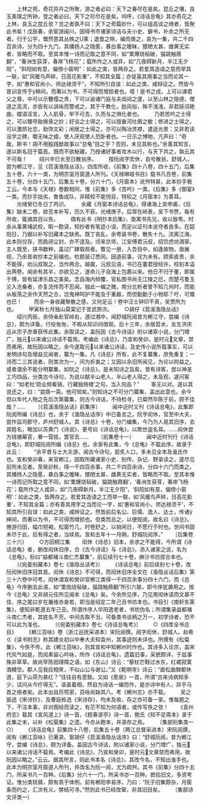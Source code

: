 <!-- { "loadSidebar": true } -->
　　上林之苑，奇花异卉之所聚，游之者必曰：天下之春尽在是矣。昆丘之壤，良玉美璞之所钟，登之者必曰，天下之珍尽在是矣。呜呼，《诗话总龟》其亦奇花之上林，良玉之昆丘欤？览之者孰不曰：天下之奇篇妙什，可以组高谈之绮者，皆聚此书矣！戊辰春，余宦游闽川，因得书市诸家诗话与夫小史、僻书，补余之所无者。归于公宇，慨然患其丛帙之乘；退食之隙，编而类之，哀为一集，共二千四百余诗，分为四十九门。其播扬人之隐慝，暴白事之暧昧，猥陋太甚、雌黄无实者，皆略而不取。至其本惟一诗而记取之意不同，如“栗爆烧毡破，猫跳触鼎翻”，“春洲生荻芽，春岸飞杨花”；载所作之人或异，如“几夜碍新月，半江无夕阳”，“斜阳如有意，偏傍小窗明”：如此之类，皆两存之。若爱其造语之意而举其一联，如“风暖鸟声碎，日高花影重”，不知其全篇；亦徒喜其用事之当而论其一字，如“惠和官尚小，师达禄须干”，不知所引自误：如此之类，咸辩证之。然皆今昔训言传于绅间，而著以为书，不可得而增损者也。噫！是书之成，上可以谏君父之尊，中可以示簪缨之贵，下可以谕诸门庭与夫闺闼之邃，以至山林之隐德，僧道之高流，亦皆有以讽咏而警戒之，其于干教化，励风俗，殊不浅浅，非若妖词艳曲，蝶语淫言，入人肌骨，牢不可去，久而与之惧化者也。
　　乃若苦吟之士得之，可以臻夺胎换骨之妙；好谈之士得之，可以擅垂河吐屑之敏；修进之士得之，可以激昂壮志，助饰文彩；闲居之士得之，亦可以陶冶灵襟，遣适光景：又非若读没字之碑，嚼无味之蜡，使人厌观使人恐卧者也。一日示之博物，亢声曰：“奇哉，斯书！胡不用殷践猷故事以“总龟”目之乎？否则，未见其称也。”余善其知言，遂以斯名冠于篇首。既而不欲秘藏，乃授诸好事者攻木以行，与天下共之，孰云其不可哉！
　　绍兴辛巳长至日散翁序。
　　按阮阅字宏休，自号散翁，舒城人，尝为郴江守，见《苕溪渔隐丛活》。四库所收，《前集》四十八卷，四十五门，后集五十卷，六十一类，为明宗室月窗道人所刊。《天禄琳琅书目》载书凡百卷，前集五十卷，分四十五门，后集五十卷，分六十门，《月窗本》讹舛特甚，此本抄手极工云。今本与《天禄》卷数相同，惟《前集》多《苦吟》一类，《后集》多《御宴》一类。而抄手拙劣，鲁鱼成队，非精校不能悦目，特较之《月窗本》为善耳。
　　光绪癸巳冬日丁丙识。
　　余藏《月窗本诗话总龟》，得诸海上吴申甫，《后集》缺末二卷，欲觅本补写，历久不获。光绪庚子。后常在岭表，吴下书贾，每有所收，辄摘其目以告。
　　偶有此书《明抄本后集》，亟寓书先兄，收以致粤。时余从事黄埔武校，暇一勘读，知抄者有笔迹小误，而足以证刊本讹夺者良多。在韶阳日，乃据以补写旧藏本之缺焉。既丁丧乱，余粤装书卷，散失十九。流离江海，此本则仅存，而扃闭尘封，亦不遑及。顷来京师，江安傅君沅叔，招饮虎坊酒家。主人既至，挟书数种，盖过厂肆取观者。瞥见一册，入吾目中，如逢故物。亟展视，乃余昔收抄本之前编也。检题装订悉同。因道前事，诧为未有。顾索直贵，余不能得，劝沅叔取之，当作两合。越晨，沅叔见语，书已在董君授经许，校刻本溢出两卷。闻余有其半，亦欲见之，遂命儿子自海上包裹以来。他日不归于董，即属于傅，皆有延津乐昌之美矣。念自海内倾覆，官私图书尚无江陵之厄，而楚弓鲁玉沦入沧桑者，亦复流传而不忍闻。独此一编之微，南分北析者曾不知几何时，而能从板荡之余作天然之合，岂鬼神呵护不能及于重器，而但勤勤于小物耶？吁，可慨也已！
　　而余一身收藏聚散之感，又何足云！卷中汪士钟印不真，吴贾所为也。
　　甲寅秋七月独山莫棠记于宣武旅次。
　　○胡仔《苕溪渔隐丛话》
　　绍兴丙辰，余侍亲赴官岭右，道过湘中，闻舒城阮阅昔为郴江守，尝编《诗总》，颇为详备。行役匆匆，不暇从知识间借观。后十三年，余居苕水，友生洪庆远从宗子彦章获传此集。余取读之，盖阮因《古今诗话》附以诸家小说，分门增广，独元以来诸公诗话不载焉。考编此《诗总》，乃宣和癸卯，是时元文章，禁而弗用，故阮因以略之。余今遂取元以来诸公诗话，及史传小说所载事实，可以发明诗句及增益见闻者，纂为一集。凡《诗总》所有，此不复纂集，庶免重复；一诗而二三其说者，则类次为一，间为折衷之；又因以余旧所闻见，为论以附益之。或者谓余不能分明纂集，如阮之《诗总》，是未知诗之旨矣。昔有诗客，尝以神圣工巧四品，分类古今诗句，为说以献半山老人，半山老人得之，未及观，遽问客曰：“如老杜‘勋业频看镜，行藏独倚楼’之句，当入何品？”
　　客无以对。遂以其说还之，曰：“尝鼎一脔，他可知矣。”则知诗之不可分门纂集，盖出此意也。余今但以年代人物之先后次第纂集，则古今诗话，不待检寻，已粲然毕陈于前，顾不佳哉？……
　　〔《苕溪渔隐丛话》前集序〕
　　闽中近时又刊《诗话总龟》，此集即阮阅所编《诗总》也，余于《渔隐丛话序》中已备言之。阮字闳休，官至中大夫，尝作监司郡守，庐州舒城人。其《诗总》十卷，分门编集，今乃为人易其旧序，去其姓名，略加以苏黄门《诗说》，更号曰《诗话总龟》，以欺世盗名耳。……闳休尝为钱塘幕官，眷一营妓，罢官去……
　　〔前集卷十一〕
　　闽中近时刊行《诗话总龟》，即舒城阮阅所编《诗总》也。余家有此集，今《总龟》不载此序，故录于此云：
　　“余平昔与士大夫游，闻古今诗句，脍炙人口，多未见全本及谁氏作也。宣和癸卯春，来官郴江，因取所藏诸家小史、别传、杂记、野录读之，遂尽见前所未见者。至癸卯秋，得一千四百余事，共二千四百余诗，分四十六门而类之。其播扬人之隐慝，暴白事之暧昧，猥陋太甚，雌黄无实者，皆略而不取。至其本惟一诗而记所取之意不同，如‘栗爆烧毡破，猫跳触鼎翻’，‘春洲生获芽，春岸飞杨花’；载所作之人或异，如“几夜碍新月，半江无夕阳”，‘斜阳如有意，偏傍小窗明’：如此之类，皆两存之。若爱其造语之工而举一联，如‘风暖鸟声碎，日高花影重’，不知其全篇；亦有善其用字之当而论一字，如‘惠和官尚小，师达禄须干’，不知其所引自误：如此之类，咸辨证之。然皆前后名公、巨儒、逸人、达士，传诸绅间，而著以为书，不可得而增损也。但类而总之，以便观阅，故名曰《诗总》。倦游归田，幅巾短褐，松窗竹几，时卷舒之，以销闲日，不愿行于时也。世间书固未尽于此，后有得之者，当续焉。宣和五年十一月朔，舒城阮阅序。”
　　〔后集卷三十六〕
　　○方回桐江集
　　闳休《诗总》旧本，余求之不能得，今所谓《诗话总龟》者，删改闳休旧序，合《古今诗话》与《诗总》，添入诸家之说，名为《总龟》，标曰“益都褚斗南仁杰纂集”，前后续刊七十卷，麻沙书坊捏合本也。
　　〔《宛委别藏本》卷七《渔隐丛话考》〕
　　《诗话总龟》前后续别七十卷，改阮闳休旧序冠其首。闳休《诗总》不可得，而闳休旧序全文在《渔隐丛话后集》第三十六卷中可考。闳休谓宣和癸卯官郴江类得一千四百余事分四十六门，而《总龟》今序删去此语，如“栗炮烧毡破，猫跳触鼎翻”所引六联，即今序犹袭用之。按今《总龟》又非胡元任所见闽本《总龟》矣。今余所见序，乃见用闳休语而文甚不佳、序之尾曰岁在屠维赤奋若，即当是绍定二年己丑书坊本也。书目引《南轩东莱集》，便知非乾道五年己丑。所谓作序人华阳逸老者，书坊伪名；所谓集录益都褚斗南仁杰者，其姓名不芳。中间去取不当，可备类书谈柄之万一，初学诗者，恐不可以此为准也。
　　〔《宛委别藏本》卷七《诗话总龟考》〕
　　○《四库全书总目》
　　《郴江百咏》卷〔浙江巡抚采进本〕宋阮阅撰。阅字闳休，舒城人。赵希ㄍ《读书附志》称其建炎初以中奉大夫知袁州，其事迹则未详也。所撰有《松菊集》，今佚不传。此《郴江百咏》，则其宣和中知郴州时作也。其诗多入论宗，盖宋代风气如是，而阅素留心吟咏，所作《诗话总龟》，遗篇旧事，采摭颇详，于兹事殊非草草。故尚罕陈因理障之语。如《东山》诗云：“藜杖芒鞋过水东，红裙寂寞酒樽空。郡人见我应相笑，不似山公与谢公。”又《乾明寺》诗云：“直松曲棘都休道，庭下山茶为甚红？”往往自有思致。又如《愈泉》一首，所谓“古来诗病知多少，试问从今疗得无”。语虽着相，然自为诗话一编而作，是亦诗中有人，异乎马首之络者矣。此本出自厉鹗家，百咏尚缺其八。考《郴州志》亦不载。
　　吴之振选《宋诗抄》，及曹庭栋选《宋诗存》，均未及收，存之亦可备一家。惟每题之下，不注本事，非对图经而读之，有茫不知为何语者，或传写佚之欤！
　　《袁州府志》载其《宣风道上》诗一首，《题春波亭》诗一首，鲍氏《知不足斋本》录于此集之末，以补《松菊集》之遗。今亦从鲍本，并录存之焉。
　　〔集部别集类一○〕
　　《诗话总龟》前集四十八卷，后集五十卷〔两江总督采进本〕宋阮阅撰，阅有《郴江百咏》已著录。案胡仔《苕溪渔隐丛话序》曰：“舒城阮阅，昔为郴江守，尝编《诗总》，颇为详备。盖因古今诗话，附以诸家小说，分门增广，独元以来诸公诗话不载焉。考编此《诗总》，乃宣和癸卯，是时元文章禁而弗用，故阮因以略之。”云云。据其所言，则此书本名《诗总》，其改今名，不知出谁手也。此本为明宗室月窗道人所刊，并改名为阮一阅，尤为疏舛。其书《前集》分四十五门，所采书凡一百种。《后集》分六十一门，所采书亦一百种。摭拾旧文，多资考证。惟分类琐屑，颇有乖于体例。前有郴阳李易序，乃曰：“阮子旧集颇杂，月窗条而约之，汇次有义，棼结可寻。”然则此书已经改窜，非其旧目矣。
　　〔集部诗文评类一〕
